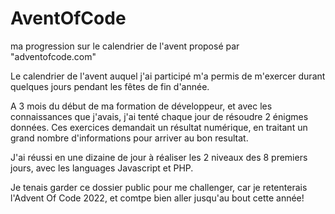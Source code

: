 # AventOfCode
ma progression sur le calendrier de l'avent proposé par "adventofcode.com"

Le calendrier de l'avent auquel j'ai participé m'a permis de m'exercer durant quelques jours pendant les fêtes de fin d'année. 

A 3 mois du début de ma formation de développeur, et avec les connaissances que j'avais, j'ai tenté chaque jour de résoudre 2 énigmes données. 
Ces exercices demandait un résultat numérique, en traitant un grand nombre d'informations pour arriver au bon resultat.

J'ai réussi en une dizaine de jour à réaliser les 2 niveaux des 8 premiers jours, avec les languages Javascript et PHP. 

Je tenais garder ce dossier public pour me challenger, car je retenterais l'Advent Of Code 2022, et comtpe bien aller jusqu'au bout cette année!
